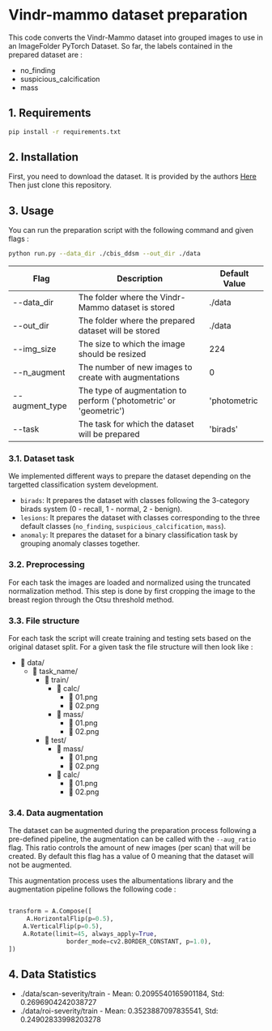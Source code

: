 # Vindr-mammo dataset preparation


This code converts the Vindr-Mammo dataset into grouped images to use in an ImageFolder PyTorch Dataset.
So far, the labels contained in the prepared dataset are : 

- no_finding
- suspicious_calcification
- mass


## 1. Requirements

```bash
pip install -r requirements.txt
```

## 2. Installation

First, you need to download the dataset. It is provided by the authors [Here](https://physionet.org/content/vindr-mammo/)
Then just clone this repository.

## 3. Usage

You can run the preparation script with the following command and given flags : 

```bash
python run.py --data_dir ./cbis_ddsm --out_dir ./data
```

| Flag                  | Description                                                                                                       | Default Value   |
|-----------------------|-------------------------------------------------------------------------------------------------------------------|-----------------|
| --data_dir            | The folder where the Vindr-Mammo dataset is stored                                                                | ./data          |
| --out_dir             | The folder where the prepared dataset will be stored                                                              | ./data          |
| --img_size            | The size to which the image should be resized                                                                     | 224             |
| --n_augment           | The number of new images to create with augmentations                                                             | 0               |
| --augment_type        | The type of augmentation to perform ('photometric' or 'geometric')                                                | 'photometric    |
| --task                | The task for which the dataset will be prepared                                                                   | 'birads'        |

### 3.1. Dataset task

We implemented different ways to prepare the dataset depending on the targetted classification system development. 

- ```birads```: It prepares the dataset with classes following the 3-category birads system (0 - recall, 1 - normal, 2 - benign).
- ```lesions```: It prepares the dataset with classes corresponding to the three default classes (```no_finding```, ```suspicious_calcification```, ```mass```).
- ```anomaly```: It prepares the dataset for a binary classification task by grouping anomaly classes together.

### 3.2. Preprocessing

For each task the images are loaded and normalized using the truncated normalization method.
This step is done by first cropping the image to the breast region through the Otsu threshold method.

### 3.3. File structure

For each task the script will create training and testing sets based on the original dataset split. For a given task the file structure will then look like :

- 📂 data/
    - 📂 task_name/
        - 📂 train/
            - 📂 calc/
                - 📄 01.png
                - 📄 02.png
            - 📂 mass/
                - 📄 01.png
                - 📄 02.png
        - 📂 test/
            - 📂 mass/
                - 📄 01.png
                - 📄 02.png
            - 📂 calc/
                - 📄 01.png
                - 📄 02.png


### 3.4. Data augmentation

The dataset can be augmented during the preparation process following a pre-defined pipeline, the augmentation can be called with the ```--aug_ratio``` flag.
This ratio controls the amount of new images (per scan) that will be created. By default this flag has a value of 0 meaning that the dataset will not be augmented.

This augmentation process uses the albumentations library and the augmentation pipeline follows the following code : 

```python

transform = A.Compose([
     A.HorizontalFlip(p=0.5),
    A.VerticalFlip(p=0.5),
    A.Rotate(limit=45, always_apply=True,
                border_mode=cv2.BORDER_CONSTANT, p=1.0),
])

```

## 4. Data Statistics

- ./data/scan-severity/train - Mean: 0.2095540165901184, Std: 0.2696904242038727
- ./data/roi-severity/train - Mean: 0.3523887097835541, Std: 0.24902833998203278